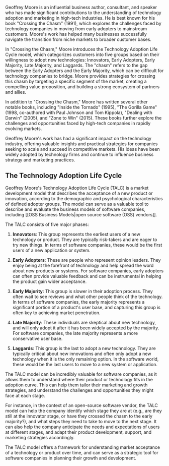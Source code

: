 Geoffrey Moore is an influential business author, consultant, and speaker who has made significant contributions to the understanding of technology adoption and marketing in high-tech industries. He is best known for his book "Crossing the Chasm" (1991), which explores the challenges faced by technology companies in moving from early adopters to mainstream customers. Moore's work has helped many businesses successfully navigate the transition from niche markets to broader customer bases.

In "Crossing the Chasm," Moore introduces the Technology Adoption Life Cycle model, which categorizes customers into five groups based on their willingness to adopt new technologies: Innovators, Early Adopters, Early Majority, Late Majority, and Laggards. The "chasm" refers to the gap between the Early Adopters and the Early Majority, which can be difficult for technology companies to bridge. Moore provides strategies for crossing this chasm by targeting a specific segment of the market, creating a compelling value proposition, and building a strong ecosystem of partners and allies.

In addition to "Crossing the Chasm," Moore has written several other notable books, including "Inside the Tornado" (1995), "The Gorilla Game" (1998, co-authored with Paul Johnson and Tom Kippola), "Dealing with Darwin" (2005), and "Zone to Win" (2015). These books further explore the challenges and opportunities faced by high-tech companies in rapidly evolving markets.

Geoffrey Moore's work has had a significant impact on the technology industry, offering valuable insights and practical strategies for companies seeking to scale and succeed in competitive markets. His ideas have been widely adopted by technology firms and continue to influence business strategy and marketing practices.

## The Technology Adoption Life Cycle

Geoffrey Moore's Technology Adoption Life Cycle (TALC) is a market development model that describes the acceptance of a new product or innovation, according to the demographic and psychological characteristics of defined adopter groups. The model can serve as a valuable tool to describe and evaluate the business models of software companies, including [[OSS Business Models|open source software (OSS) vendors]].

The TALC consists of five major phases:

1. **Innovators**: This group represents the earliest users of a new technology or product. They are typically risk-takers and are eager to try new things. In terms of software companies, these would be the first users of a new application or system.

1. **Early Adopters**: These are people who represent opinion leaders. They enjoy being at the forefront of technology and help spread the word about new products or systems. For software companies, early adopters can often provide valuable feedback and can be instrumental in helping the product gain wider acceptance.

1. **Early Majority**: This group is slower in their adoption process. They often wait to see reviews and what other people think of the technology. In terms of software companies, the early majority represents a significant portion of a product's user base, and capturing this group is often key to achieving market penetration.

1. **Late Majority**: These individuals are skeptical about new technology, and will only adopt it after it has been widely accepted by the majority. For software companies, the late majority represents a more conservative user base.

1. **Laggards**: This group is the last to adopt a new technology. They are typically critical about new innovations and often only adopt a new technology when it is the only remaining option. In the software world, these would be the last users to move to a new system or application.

The TALC model can be incredibly valuable for software companies, as it allows them to understand where their product or technology fits in the adoption curve. This can help them tailor their marketing and growth strategies, and understand the challenges and opportunities they might face at each stage.

For instance, in the context of an open-source software vendor, the TALC model can help the company identify which stage they are at (e.g., are they still at the innovator stage, or have they crossed the chasm to the early majority?), and what steps they need to take to move to the next stage. It can also help the company anticipate the needs and expectations of users at different stages, and adapt their product development, support, and marketing strategies accordingly.

The TALC model offers a framework for understanding market acceptance of a technology or product over time, and can serve as a strategic tool for software companies in planning their growth and development.
